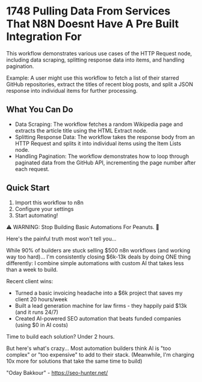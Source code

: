 # 1748 Pulling Data From Services That N8N Doesnt Have A Pre Built Integration For

This workflow demonstrates various use cases of the HTTP Request node, including data scraping, splitting response data into items, and handling pagination.

Example: A user might use this workflow to fetch a list of their starred GitHub repositories, extract the titles of recent blog posts, and split a JSON response into individual items for further processing.

## What You Can Do
- Data Scraping: The workflow fetches a random Wikipedia page and extracts the article title using the HTML Extract node.
- Splitting Response Data: The workflow takes the response body from an HTTP Request and splits it into individual items using the Item Lists node.
- Handling Pagination: The workflow demonstrates how to loop through paginated data from the GitHub API, incrementing the page number after each request.

## Quick Start
1. Import this workflow to n8n
2. Configure your settings
3. Start automating!

⚠️ WARNING: Stop Building Basic Automations For Peanuts. 🚫

Here's the painful truth most won't tell you...

While 90% of builders are stuck selling $500 n8n workflows (and working way too hard)...
I'm consistently closing $6k-13k deals by doing ONE thing differently:
I combine simple automations with custom AI that takes less than a week to build.

Recent client wins:
* Turned a basic invoicing headache into a $6k project that saves my client 20 hours/week
* Built a lead generation machine for law firms - they happily paid $13k (and it runs 24/7)
* Created AI-powered SEO automation that beats funded companies (using $0 in AI costs)

Time to build each solution? Under 2 hours.

But here's what's crazy...
Most automation builders think AI is "too complex" or "too expensive" to add to their stack.
(Meanwhile, I'm charging 10x more for solutions that take the same time to build)

"Oday Bakkour" - https://seo-hunter.net/
